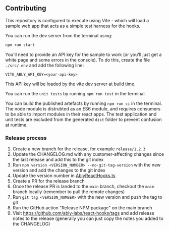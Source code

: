 ## Contributing

This repository is configured to execute using Vite - which will load a sample web app that acts as a simple test harness for the hooks.

You can run the dev server from the terminal using:

```bash
npm run start
```

You'll need to provide an API key for the sample to work (or you'll just get a white page and some errors in the console). To do this, create the file `./src/.env` and add the following line:

```.env
VITE_ABLY_API_KEY=<your-api-key>
```

This API key will be loaded by the vite dev server at build time.

You can run the `unit tests` by running `npm run test` in the terminal.

You can build the published artefacts by running `npm run ci` in the terminal. The node module is distrubted as an ES6 module, and requires consumers to be able to import modules in their react apps. The test application and unit tests are excluded from the generated `dist` folder to prevent confusion at runtime.

### Release process

1. Create a new branch for the release, for example `release/1.2.3`
2. Update the CHANGELOG.md with any customer-affecting changes since the last release and add this to the git index
3. Run `npm version <VERSION_NUMBER> --no-git-tag-version` with the new version and add the changes to the git index
4. Update the version number in [AblyReactHooks.ts]('./src/AblyReactHooks.ts')
5. Create a PR for the release branch
6. Once the release PR is landed to the `main` branch, checkout the `main` branch locally (remember to pull the remote changes)
7. Run `git tag <VERSION_NUMBER>` with the new version and push the tag to git
8. Run the GitHub action "Release NPM package" on the main branch
9. Visit https://github.com/ably-labs/react-hooks/tags and add release notes to the release (generally you can just copy the notes you added to the CHANGELOG)

